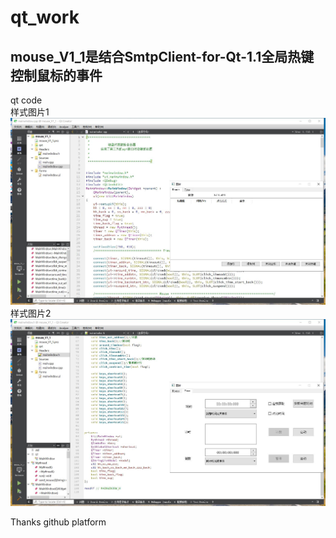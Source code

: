 # qt_work
## mouse_V1_1是结合SmtpClient-for-Qt-1.1全局热键控制鼠标的事件
qt code  
样式图片1  
![image](https://github.com/azx102003000/qt_work/blob/master/imgs/mouse_1.jpg)  
样式图片2  
![image](https://github.com/azx102003000/qt_work/blob/master/imgs/mouse_2.jpg)  

Thanks github platform  